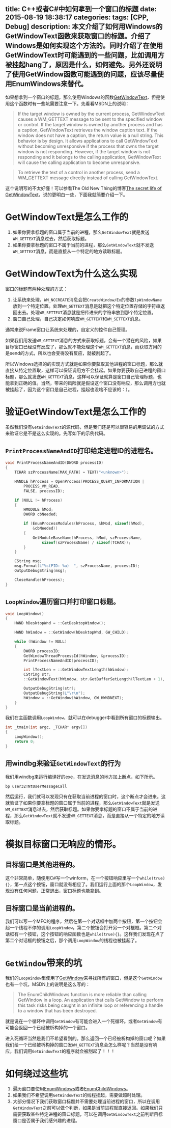 title: C++或者C#中如何拿到一个窗口的标题
date: 2015-08-19 18:38:17
categories:
tags: [CPP, Debug]
description: 本文介绍了如何用Windows的GetWindowText函数来获取窗口的标题。介绍了Windows是如何实现这个方法的。同时介绍了在使用GetWindowText时可能遇到的一些问题，比如调用方被挂起hang了，原因是什么，如何避免。另外还说明了使用GetWindow函数可能遇到的问题，应该尽量使用EnumWindows来替代。
---
如果想拿到一个窗口的标题，那么使用Windows的函数[GetWindowText](https://msdn.microsoft.com/en-us/library/windows/desktop/ms633520%28v=vs.85%29.aspx)，但是使用这个函数时有一些坑需要注意一下。先看看MSDN上的说明：

> If the target window is owned by the current process, GetWindowText causes a WM_GETTEXT message to be sent to the specified window or control. If the target window is owned by another process and has a caption, GetWindowText retrieves the window caption text. If the window does not have a caption, the return value is a null string. This behavior is by design. It allows applications to call GetWindowText without becoming unresponsive if the process that owns the target window is not responding. However, if the target window is not responding and it belongs to the calling application, GetWindowText will cause the calling application to become unresponsive.

> To retrieve the text of a control in another process, send a WM_GETTEXT message directly instead of calling GetWindowText. 

这个说明写的不太好懂！可以参看The Old New Thing的博客[The secret life of GetWindowText](http://blogs.msdn.com/b/oldnewthing/archive/2003/08/21/54675.aspx)，说的更明白一些，下面我就简要介绍一下。

# GetWindowText是怎么工作的

1. 如果你要拿标题的窗口属于当前的进程，那么`GetWindowText`就是发送`WM_GETTEXT`消息过去，然后获取标题。
2. 如果你要拿标题的窗口不属于当前的进程，那么`GetWindowText`就不发送`WM_GETTEXT`消息，而是直接从一个特定的地方读取标题。

# GetWindowText为什么这么实现

窗口的标题有两种处理的方式：  
1. 让系统来处理，`WM_NCCREATE`消息会把`CreateWindow/Ex`的参数`lpWindowName`放到一个特定位置。处理`WM_GETTEXT`消息是就把这个特定位置存储的字符串返回出去。处理`WM_SETTEXT`消息就是把传进来的字符串放到那个特定位置。  
1. 窗口自己处理，自己决定如何响应`WM_GETTEXT`和`WM_SETTEXT`消息。

通常来说Frame窗口让系统来处理的，自定义的控件自己管理。

如果我们用发送`WM_GETTEXT`消息的方式来获取标题，会有一个潜在的风险，如果目标窗口已经没有反应了，那么就不能处理这个`WM_GETTEXT`消息，而获取方用的是send的方式，所以也会变得没有反应，就被刮起了。

所以Windows选择的的实现方式就是如果你要获取其他进程的窗口标题，那么就直接从特定位置取，这样可以保证调用方不会挂起。如果你要获取自己进程的窗口标题，那么就发送`WM_GETTEXT`消息，这样可以保证就算是窗口自己管理标题，也能拿到正确的值。当然，带来的风险就是假设这个窗口没有响应，那么调用方也就被挂起了，因为这个窗口是自己进程，挂起也没啥不应该的：）。

# 验证GetWindowText是怎么工作的

虽然我们没有`GetWindowText`的源代码，但是我们还是可以很容易的用调试的方式来验证它是不是这么实现的。先写如下的示例代码。

## `PrintProcessNameAndID`打印给定进程ID的进程名。

```cpp
void PrintProcessNameAndID(DWORD processID)
{
    TCHAR szProcessName[MAX_PATH] = TEXT("<unknown>");

    HANDLE hProcess = OpenProcess(PROCESS_QUERY_INFORMATION |
        PROCESS_VM_READ,
        FALSE, processID);

    if (NULL != hProcess)
    {
        HMODULE hMod;
        DWORD cbNeeded;

        if (EnumProcessModules(hProcess, &hMod, sizeof(hMod),
            &cbNeeded))
        {
            GetModuleBaseName(hProcess, hMod, szProcessName,
                sizeof(szProcessName) / sizeof(TCHAR));
        }
    }

    CString msg;
    msg.Format(L"%s(PID: %u)  ", szProcessName, processID);
    OutputDebugString(msg);

    CloseHandle(hProcess);
}
```

## `LoopWindow`遍历窗口并打印窗口标题。

```cpp
void LoopWindow()
{
    HWND hDesktopWnd = ::GetDesktopWindow();

    HWND hWindow = ::GetWindow(hDesktopWnd, GW_CHILD);

    while (hWindow != NULL)
    {
        DWORD processID;
        GetWindowThreadProcessId(hWindow, &processID);
        PrintProcessNameAndID(processID);

        int lTextLen = ::GetWindowTextLength(hWindow);
        CString str;
        ::GetWindowText(hWindow, str.GetBufferSetLength(lTextLen + 1), lTextLen + 1);

        OutputDebugString(str);
        OutputDebugString(L"\r\n");
        hWindow = ::GetWindow(hWindow, GW_HWNDNEXT);
    }
}
```

我们在主函数调用`LoopWindow`，就可以在debugger中看到所有窗口的标题输出。

```cpp
int _tmain(int argc, _TCHAR* argv[])
{
    LoopWindow();
	return 0;
}
```

## 用windbg来验证`GetWindowText`的行为

我们用windbg来运行编译好的exe，在发送消息的地方加上断点，如下所示。

```
bp user32!NtUserMessageCall
```

然后运行，我们就可以发现只有在获取当前进程的窗口时，这个断点才会进来。这就验证了如果你要拿标题的窗口属于当前的进程，那么`GetWindowText`就是发送`WM_GETTEXT`消息过去，然后获取标题。如果你要拿标题的窗口不属于当前的进程，那么`GetWindowText`就不发送`WM_GETTEXT`消息，而是直接从一个特定的地方读取标题。

# 模拟目标窗口无响应的情形。

## 目标窗口是其他进程的。

这个非常简单，随便用C#写一个winform，在一个按钮响应里写一个`while(true){}`，第一点这个按钮，窗口就没有相应了。我们运行上面的那个`LoopWindow`，发现没有任何问题，正常退出，窗口标题也能拿到。

## 目标窗口是当前进程的。

我们可以写一个MFC的程序，然后在第一个对话框中加两个按钮，第一个按钮会起一个线程不停的调用`LoopWindow`，第二个按钮会打开另一个对框框。第二个对话框有一个按钮，这个按钮的响应函数也是`while(true){}`。这样我们发现在点了第二个对话框的按钮之后，那个调用`LoopWindow`的线程也被挂起了。

# `GetWindow`带来的坑

我们的`LoopWindow`里使用了[GetWindow](https://msdn.microsoft.com/en-gb/library/windows/desktop/ms633515.asphttps://msdn.microsoft.com/en-gb/library/windows/desktop/ms633515.aspx)来寻找所有的窗口，但是这个`GetWindow`也有一个坑，MSDN上的说明是这么写的：

> The EnumChildWindows function is more reliable than calling GetWindow in a loop. An application that calls GetWindow to perform this task risks being caught in an infinite loop or referencing a handle to a window that has been destroyed. 

就是说在一个循环中调用`GetWindow`有可能会进入一个死循环。或者`GetWindow`有可能会返回一个已经被析构掉的一个窗口。

进入死循环当然是我们不希望看到的。那么返回一个已经被析构掉的窗口呢？如果我们给一个已经被析构掉的窗口发`WM_GETTEXT`消息会怎么样呢？当然是没有响应，我们调用`GetWindowText`的程序就会被刮起了！！！

# 如何绕过这些坑

1. 遍历窗口要使用[EnumWindows](https://msdn.microsoft.com/en-gb/library/windows/desktop/ms633497.aspx)或者[EnumChildWindows](https://msdn.microsoft.com/en-gb/library/windows/desktop/ms633494.aspx)。  
1. 如果我们不希望调用`GetWindowText`的线程挂起，需要做超时处理。  
1. 大部分情况下我们获取窗口标题并不需要处理当前进程的窗口，所以在调用`GetWindowText`之前可以做个判断，如果是当前进程就直接返回。如果我们只需要获取某些特定进程的窗口标题，可以在调用`GetWindowText`之前判断目标窗口是否属于我们感兴趣的进程。  












































